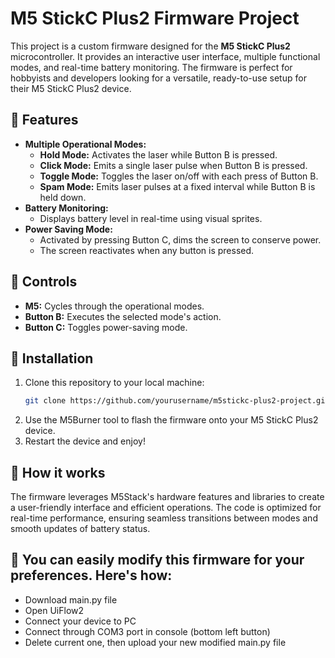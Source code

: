 # M5 StickC Plus2 Firmware Project

This project is a custom firmware designed for the **M5 StickC Plus2** microcontroller. It provides an interactive user interface, multiple functional modes, and real-time battery monitoring. The firmware is perfect for hobbyists and developers looking for a versatile, ready-to-use setup for their M5 StickC Plus2 device.

## 💎 Features
- **Multiple Operational Modes:**
  - **Hold Mode:** Activates the laser while Button B is pressed.
  - **Click Mode:** Emits a single laser pulse when Button B is pressed.
  - **Toggle Mode:** Toggles the laser on/off with each press of Button B.
  - **Spam Mode:** Emits laser pulses at a fixed interval while Button B is held down.
- **Battery Monitoring:**
  - Displays battery level in real-time using visual sprites.
- **Power Saving Mode:**
  - Activated by pressing Button C, dims the screen to conserve power.
  - The screen reactivates when any button is pressed.

## 💎 Controls
- **M5:** Cycles through the operational modes.
- **Button B:** Executes the selected mode's action.
- **Button C:** Toggles power-saving mode.

## 💎 Installation
1. Clone this repository to your local machine:
   ```bash
   git clone https://github.com/yourusername/m5stickc-plus2-project.git
2. Use the M5Burner tool to flash the firmware onto your M5 StickC Plus2 device.
3. Restart the device and enjoy!

## 💎 How it works
The firmware leverages M5Stack's hardware features and libraries to create a user-friendly interface and efficient operations. The code is optimized for real-time performance, ensuring seamless transitions between modes and smooth updates of battery status.

## 💎 You can easily modify this firmware for your preferences. Here's how:
- Download main.py file
- Open UiFlow2
- Connect your device to PC
- Connect through COM3 port in console (bottom left button)
- Delete current one, then upload your new modified main.py file
